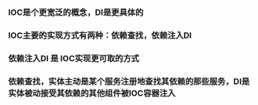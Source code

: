 ### IOC是个更宽泛的概念，DI是更具体的
### IOC主要的实现方式有两种：依赖查找，依赖注入DI
### 依赖注入DI 是 IOC实现更可取的方式

### 依赖查找，实体主动是某个服务注册地查找其依赖的那些服务，DI是实体被动接受其依赖的其他组件被IOC容器注入
